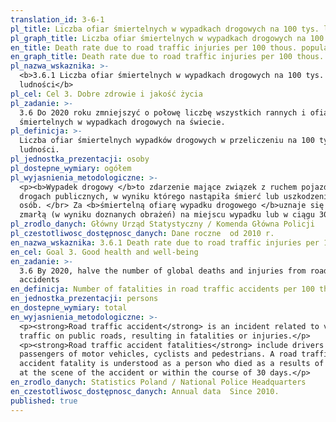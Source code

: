 ```yaml
---
translation_id: 3-6-1
pl_title: Liczba ofiar śmiertelnych w wypadkach drogowych na 100 tys. ludności
pl_graph_title: Liczba ofiar śmiertelnych w wypadkach drogowych na 100 tys. ludności
en_title: Death rate due to road traffic injuries per 100 thous. population
en_graph_title: Death rate due to road traffic injuries per 100 thous. population
pl_nazwa_wskaznika: >-
  <b>3.6.1 Liczba ofiar śmiertelnych w wypadkach drogowych na 100 tys.
  ludności</b>
pl_cel: Cel 3. Dobre zdrowie i jakość życia
pl_zadanie: >-
  3.6 Do 2020 roku zmniejszyć o połowę liczbę wszystkich rannych i ofiar
  śmiertelnych w wypadkach drogowych na świecie.
pl_definicja: >-
  Liczba ofiar śmiertelnych wypadków drogowych w przeliczeniu na 100 tys.
  ludności.
pl_jednostka_prezentacji: osoby
pl_dostepne_wymiary: ogółem
pl_wyjasnienia_metodologiczne: >-
  <p><b>Wypadek drogowy </b>to zdarzenie mające związek z ruchem pojazdów na
  drogach publicznych, w wyniku którego nastąpiła śmierć lub uszkodzenie ciała
  osób. </br> Za <b>śmiertelną ofiarę wypadku drogowego </b>uznaje się osobę
  zmarłą (w wyniku doznanych obrażeń) na miejscu wypadku lub w ciągu 30 dni.</p>
pl_zrodlo_danych: Główny Urząd Statystyczny / Komenda Główna Policji
pl_czestotliwosc_dostępnosc_danych: Dane roczne  od 2010 r.
en_nazwa_wskaznika: 3.6.1 Death rate due to road traffic injuries per 100 thous. population
en_cel: Goal 3. Good health and well-being
en_zadanie: >-
  3.6 By 2020, halve the number of global deaths and injuries from road traffic
  accidents
en_definicja: Number of fatalities in road traffic accidents per 100 thous. population.
en_jednostka_prezentacji: persons
en_dostepne_wymiary: total
en_wyjasnienia_metodologiczne: >-
  <p><strong>Road traffic accident</strong> is an incident related to vehicle
  traffic on public roads, resulting in fatalities or injuries.</p>
  <p><strong>Road traffic accident fatalities</strong> include drivers and
  passengers of motor vehicles, cyclists and pedestrians. A road traffic
  accident fatality is understood as a person who died as a results of injuries
  at the scene of the accident or within the course of 30 days.</p>
en_zrodlo_danych: Statistics Poland / National Police Headquarters
en_czestotliwosc_dostępnosc_danych: Annual data  Since 2010.
published: true
---
```

